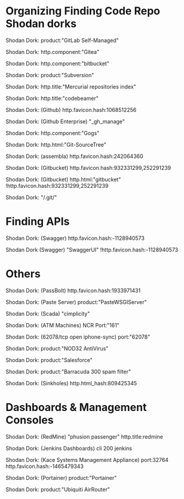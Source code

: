 # Organizing Finding Code Repo Shodan dorks

Shodan Dork: product:"GitLab Self-Managed"

Shodan Dork: http.component:"Gitea"

Shodan Dork: http.component:"bitbucket"

Shodan Dork: product:"Subversion"

Shodan Dork: http.title:"Mercurial repositories index"

Shodan Dork: http.title:"codebeamer"

Shodan Dork: (Github) http.favicon.hash:1068512256

Shodan Dork: (Github Enterprise) "_gh_manage"

Shodan Dork: http.component:"Gogs"

Shodan Dork: http.html:"Git-SourceTree"

Shodan Dork: (assembla) http.favicon.hash:242064360

Shodan Dork: (Gitbucket) http.favicon.hash:932331299,252291239 

Shodan Dork: (Gitbucket) http.html:"gitbucket" !http.favicon.hash:932331299,252291239

Shodan Dork: "/.git/"

# Finding APIs

Shodan Dork: (Swagger) http.favicon.hash:-1128940573

Shodan Dork (Swagger) "SwaggerUI" !http.favicon.hash:-1128940573

# Others

Shodan Dork: (PassBolt) http.favicon.hash:1933971431

Shodan Dork: (Paste Server) product:"PasteWSGIServer"

Shodan Dork: (Scada) "cimplicity"

Shodan Dork: (ATM Machines) NCR Port:"161"

Shodan Dork: (62078/tcp open iphone-sync) port:"62078"

Shodan Dork: product:"NOD32 AntiVirus"

Shodan Dork: product:"Salesforce"

Shodan Dork: product:"Barracuda 300 spam filter"

Shodan Dork: (Sinkholes) http.html_hash:809425345

# Dashboards & Management Consoles

Shodan Dork: (RedMine) "phusion passenger" http.title:redmine

Shodan Dork: (Jenkins Dashboards) cli 200 jenkins

Shodan Dork: (Kace Systems Management Appliance) port:32764 http.favicon.hash:-1465479343

Shodan Dork: (Portainer) product:"Portainer"

Shodan Dork: product:"Ubiquiti AirRouter"
